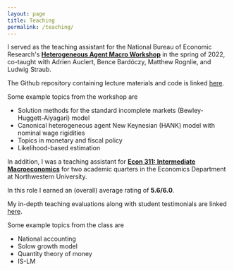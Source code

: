 ```yaml
---
layout: page
title: Teaching
permalink: /teaching/
---
```


I served as the teaching assistant for the National Bureau of Economic Research's
[**Heterogeneous Agent Macro Workshop**](https://www.nber.org/conferences/heterogeneous-agent-macro-workshop-spring-2022) 
in the spring of 2022, co-taught with Adrien Auclert, Bence Bardóczy, Matthew Rognlie, and Ludwig Straub.  

The Github repository containing lecture materials and code is linked [here](https://github.com/shade-econ/nber-workshop-2022).

Some example topics from the workshop are 
- Solution methods for the standard incomplete markets (Bewley-Huggett-Aiyagari) model
- Canonical heterogeneous agent New Keynesian (HANK) model with nominal wage rigidities
- Topics in monetary and fiscal policy
- Likelihood-based estimation  


In addition, I was a teaching assistant for [**Econ 311: Intermediate Macroeconomics**](https://catalogs.northwestern.edu/undergraduate/courses-az/econ/) 
for two academic quarters in the Economics Department at Northwestern University. 

In this role I earned an (overall) average rating of **5.6/6.0**. 

My in-depth teaching evaluations along with student testimonials are linked [here](/files/MichaelCai_Teachingevals.pdf).  

Some example topics from the class are 
- National accounting
- Solow growth model
- Quantity theory of money
- IS-LM
